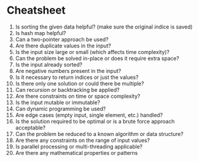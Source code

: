 # Cheatsheet
1. Is sorting the given data helpful? (make sure the original indice is saved)
2. Is hash map helpful?
3. Can a two-pointer approach be used?
4. Are there duplicate values in the input?
5. Is the input size large or small (which affects time complexity)?
6. Can the problem be solved in-place or does it require extra space?
7. Is the input already sorted?
8. Are negative numbers present in the input?
9. Is it necessary to return indices or just the values?
10. Is there only one solution or could there be multiple?
11. Can recursion or backtracking be applied?
12. Are there constraints on time or space complexity?
13. Is the input mutable or immutable?
14. Can dynamic programming be used?
15. Are edge cases (empty input, single element, etc.) handled?
16. Is the solution required to be optimal or is a brute force approach acceptable?
17. Can the problem be reduced to a known algorithm or data structure?
18. Are there any constraints on the range of input values?
19. Is parallel processing or multi-threading applicable?
20. Are there any mathematical properties or patterns
